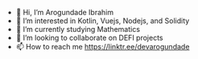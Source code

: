 - 👋 Hi, I’m Arogundade Ibrahim 
- 👀 I’m interested in Kotlin, Vuejs, Nodejs, and Solidity
- 🌱 I’m currently studying Mathematics 
- 💞️ I’m looking to collaborate on DEFI projects
- 📫 How to reach me https://linktr.ee/devarogundade
